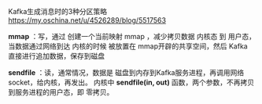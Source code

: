 Kafka生成消息时的3种分区策略
https://my.oschina.net/u/4526289/blog/5517563

**mmap** ：写，通过 创建一个当前映射 mmap ，减少拷贝数据 内核态 到 用户态，当数据通过网络到达 内核的时候 被放置在 mmap开辟的共享空间，然后 Kafka 直接进行追加数据，保存到磁盘

**sendfile** ：读，通常情况，数据是 磁盘到内存到Kafka服务进程，再调用网络socket，给内核，再发出。 内核中 **sendfile(in, out)** 函数，两个参数，不再拷贝到服务进程的用户态，即 零拷贝。